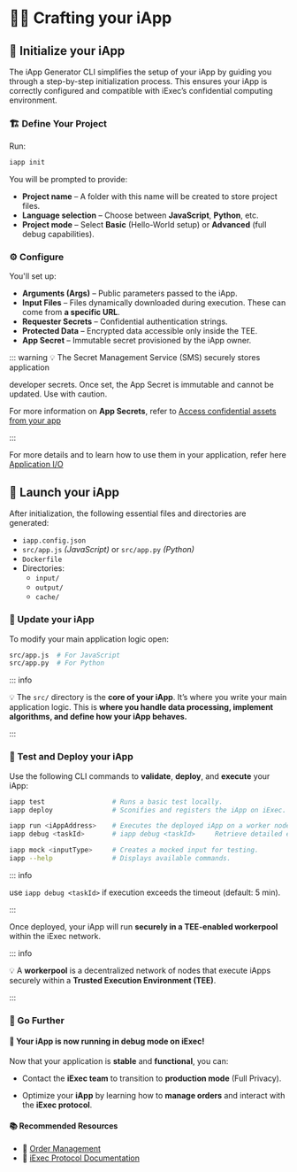 # 🧑‍🏭 Crafting your iApp

## 🧰 Initialize your iApp

The iApp Generator CLI simplifies the setup of your iApp by guiding you through
a step-by-step initialization process. This ensures your iApp is correctly
configured and compatible with iExec’s confidential computing environment.

### 🏗 Define Your Project

Run:

```sh
iapp init
```

You will be prompted to provide:

- **Project name** – A folder with this name will be created to store project
  files.
- **Language selection** – Choose between **JavaScript**, **Python**, etc.
- **Project mode** – Select **Basic** (Hello-World setup) or **Advanced** (full
  debug capabilities).

### ⚙ Configure

You'll set up:

- **Arguments (Args)** – Public parameters passed to the iApp.
- **Input Files** – Files dynamically downloaded during execution. These can
  come from **a specific URL**.
- **Requester Secrets** – Confidential authentication strings.
- **Protected Data** – Encrypted data accessible only inside the TEE.
- **App Secret** – Immutable secret provisioned by the iApp owner.

::: warning 💡 The Secret Management Service (SMS) securely stores application

developer secrets. Once set, the App Secret is immutable and cannot be updated.
Use with caution.

For more information on **App Secrets**, refer to
[Access confidential assets from your app](https://protocol.docs.iex.ec/for-developers/confidential-computing/access-confidential-assets)

:::

For more details and to learn how to use them in your application, refer here
[Application I/O](https://protocol.docs.iex.ec/for-developers/application-io)

## 🚀 Launch your iApp

After initialization, the following essential files and directories are
generated:

- `iapp.config.json`
- `src/app.js` _(JavaScript)_ or `src/app.py` _(Python)_
- `Dockerfile`
- Directories:
  - `input/`
  - `output/`
  - `cache/`

### 📝 Update your iApp

To modify your main application logic open:

```sh
src/app.js  # For JavaScript
src/app.py  # For Python
```

::: info

💡 The `src/` directory is the **core of your iApp**. It’s where you write your
main application logic. This is **where you handle data processing, implement
algorithms, and define how your iApp behaves.**

:::

### 🧪 Test and Deploy your iApp

Use the following CLI commands to **validate**, **deploy**, and **execute** your
iApp:

```sh
iapp test                 # Runs a basic test locally.
iapp deploy               # Sconifies and registers the iApp on iExec.

iapp run <iAppAddress>    # Executes the deployed iApp on a worker node.
iapp debug <taskId>       # iapp debug <taskId>     Retrieve detailed execution logs from worker nodes for a specific task

iapp mock <inputType>     # Creates a mocked input for testing.
iapp --help               # Displays available commands.
```

::: info

use `iapp debug <taskId>` if execution exceeds the timeout (default: 5
min).

:::

Once deployed, your iApp will run **securely in a TEE-enabled workerpool**
within the iExec network.

::: info

💡 A **workerpool** is a decentralized network of nodes that execute iApps
securely within a **Trusted Execution Environment (TEE)**.

:::

### 🚀 Go Further

#### 🎉 Your iApp is now running in **debug mode** on iExec!

Now that your application is **stable** and **functional**, you can:

- Contact the **iExec team** to transition to **production mode** (Full
  Privacy).

- Optimize your **iApp** by learning how to **manage orders** and interact with
  the **iExec protocol**.

#### 📚 Recommended Resources

- 🔗
  [Order Management](https://protocol.docs.iex.ec/for-developers/advanced/manage-your-apporders)
- 🔗 [iExec Protocol Documentation](https://protocol.docs.iex.ec/)
